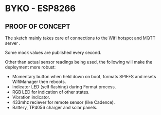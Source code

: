 # BYKO - ESP8266

## PROOF OF CONCEPT

The sketch mainly takes care of connections to the Wifi hotspot and MQTT server .

Some mock values are published every second.

Other than actual sensor readings being used, the following will make the deployment more robust:

- Momentary button when held down on boot, formats SPIFFS and resets WifiManager then reboots.
- Indicator LED (self flashing) during Format process.
- RGB LED for indication of other states.
- Vibration indicator.
- 433mhz reciever for remote sensor (like Cadence).
- Battery, TP4056 charger and solar panels.